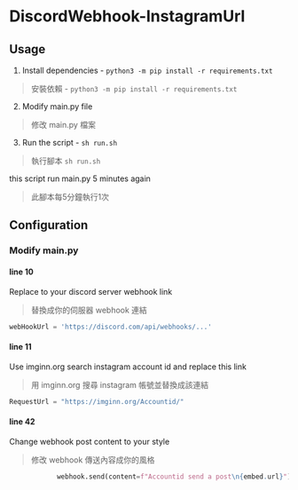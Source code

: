 # DiscordWebhook-InstagramUrl

## Usage
1. Install dependencies - `python3 -m pip install -r requirements.txt`

>安裝依賴 - `python3 -m pip install -r requirements.txt`

2. Modify main.py file 

>修改 main.py 檔案

3. Run the script - `sh run.sh` 

>執行腳本 `sh run.sh` 

this script run main.py 5 minutes again
>此腳本每5分鐘執行1次

## Configuration

### Modify main.py 
#### line 10
Replace to your discord server webhook link
>替換成你的伺服器 webhook 連結
```py
webHookUrl = 'https://discord.com/api/webhooks/...'
```

#### line 11
Use imginn.org search instagram account id and replace this link
>用 imginn.org 搜尋 instagram 帳號並替換成該連結
```py
RequestUrl = "https://imginn.org/Accountid/"
```

#### line 42
Change webhook post content to your style
>修改 webhook 傳送內容成你的風格
```py
            webhook.send(content=f"Accountid send a post\n{embed.url}")
```